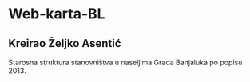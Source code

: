# Web-karta-BL
 
## Kreirao Željko Asentić

Starosna struktura stanovništva u naseljima Grada Banjaluka po popisu 2013.
